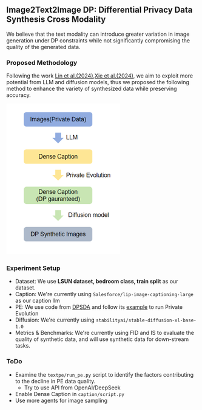 ## Image2Text2Image DP: Differential Privacy Data Synthesis Cross Modality
We believe that the text modality can introduce greater variation in image generation under DP constraints while not significantly compromising the quality of the generated data.

### Proposed Methodology
Following the work [Lin et al.(2024)](https://openreview.net/forum?id=YEhQs8POIo),[Xie et al.(2024)](https://arxiv.org/abs/2403.01749), we aim to exploit more potential from LLM and diffusion models, thus we proposed the following method to enhance the variety of synthesized data while preserving accuracy.

<img src="docs/images0.png" width="300">

### Experiment Setup
* Dataset: We use **LSUN dataset, bedroom class, train split** as our dataset.
* Caption: We're currently using `Salesforce/lip-image-captioning-large` as our caption llm
* PE: We use code from [DPSDA](https://github.com/microsoft/DPSDA) and follow its [example](https://github.com/microsoft/DPSDA/blob/main/example/text/pubmed_huggingface/main.py) to run Private Evolution
* Diffusion: We're currently using `stabilityai/stable-diffusion-xl-base-1.0`
* Metrics & Benchmarks: We're currently using FID and IS to evaluate the quality of synthetic data, and will use synthetic data for down-stream tasks.


### ToDo
* Examine the `textpe/run_pe.py` script to identify the factors contributing to the decline in PE data quality.
    * Try to use API from OpenAI/DeepSeek
* Enable Dense Caption in `caption/script.py`
* Use more agents for image sampling